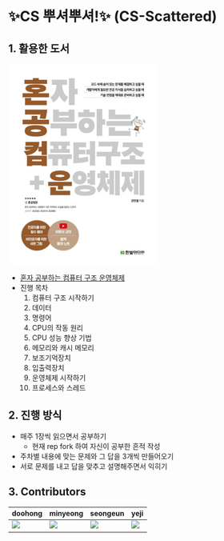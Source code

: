 # ✨CS 뿌셔뿌셔!✨ (CS-Scattered)
## 1. 활용한 도서
<img src="image.png" width="300" height="400"/>  
<br>  

- [혼자 공부하는 컴퓨터 구조 운영체제](https://hongong.hanbit.co.kr/%EC%BB%B4%ED%93%A8%ED%84%B0-%EA%B5%AC%EC%A1%B0-%EC%9A%B4%EC%98%81%EC%B2%B4%EC%A0%9C/)
- 진행 목차
  1. 컴퓨터 구조 시작하기
  2. 데이터
  3. 명령어
  4. CPU의 작동 원리
  5. CPU 성능 향상 기법
  6. 메모리와 캐시 메모리
  7. 보조기억장치
  8. 입출력장치
  9. 운영체제 시작하기
  10. 프로세스와 스레드

## 2. 진행 방식
- 매주 1장씩 읽으면서 공부하기 
  - 현재 rep fork 하여 자신이 공부한 흔적 작성
- 주차별 내용에 맞는 문제와 그 답을 3개씩 만들어오기
- 서로 문제를 내고 답을 맞추고 설명해주면서 익히기

## 3. Contributors
| doohong | minyeong | seongeun | yeji |
| --- | --- | --- | --- |
| <a href="https://github.com/dhkang"><img src="https://github.com/dhkang.png" width="100"></a> | <a href="https://github.com/minyeong981"><img src="https://github.com/minyeong981.png" width="100"></a> | <a href="https://github.com/KSE0514"><img src="https://github.com/KSE0514.png" width="100"></a> | <a href="https://github.com/Sophia0705"><img src="https://github.com/Sophia0705.png" width="100"></a> |



